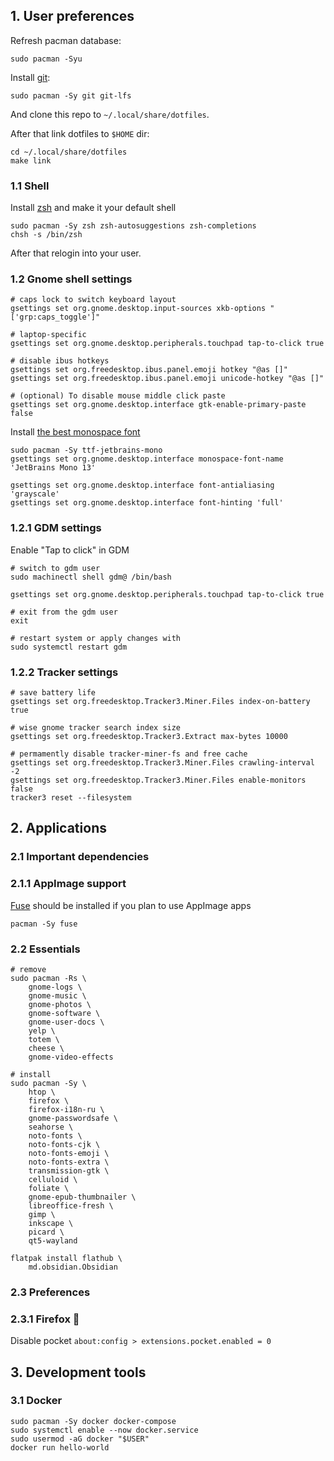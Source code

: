 ## 1. **User preferences**

Refresh pacman database:

```shell
sudo pacman -Syu
```

Install [git](https://wiki.archlinux.org/title/git):

```shell
sudo pacman -Sy git git-lfs
```

And clone this repo to `~/.local/share/dotfiles`.

After that link dotfiles to `$HOME` dir:

```shell
cd ~/.local/share/dotfiles
make link
```

### 1.1 **Shell**

Install [zsh](https://wiki.archlinux.org/title/zsh) and make it your default shell 

```shell
sudo pacman -Sy zsh zsh-autosuggestions zsh-completions
chsh -s /bin/zsh
```

After that relogin into your user.

### 1.2 **Gnome shell settings**

```shell
# caps lock to switch keyboard layout
gsettings set org.gnome.desktop.input-sources xkb-options "['grp:caps_toggle']"

# laptop-specific
gsettings set org.gnome.desktop.peripherals.touchpad tap-to-click true

# disable ibus hotkeys
gsettings set org.freedesktop.ibus.panel.emoji hotkey "@as []"
gsettings set org.freedesktop.ibus.panel.emoji unicode-hotkey "@as []"

# (optional) To disable mouse middle click paste
gsettings set org.gnome.desktop.interface gtk-enable-primary-paste false
```

Install [the best monospace font](https://www.jetbrains.com/lp/mono/)

```shell
sudo pacman -Sy ttf-jetbrains-mono
gsettings set org.gnome.desktop.interface monospace-font-name 'JetBrains Mono 13'

gsettings set org.gnome.desktop.interface font-antialiasing 'grayscale'
gsettings set org.gnome.desktop.interface font-hinting 'full'
```

### 1.2.1 **GDM settings**

Enable "Tap to click" in GDM

```shell
# switch to gdm user
sudo machinectl shell gdm@ /bin/bash

gsettings set org.gnome.desktop.peripherals.touchpad tap-to-click true

# exit from the gdm user
exit

# restart system or apply changes with
sudo systemctl restart gdm
```

### 1.2.2 **Tracker settings**

```shell
# save battery life
gsettings set org.freedesktop.Tracker3.Miner.Files index-on-battery true

# wise gnome tracker search index size
gsettings set org.freedesktop.Tracker3.Extract max-bytes 10000

# permamently disable tracker-miner-fs and free cache
gsettings set org.freedesktop.Tracker3.Miner.Files crawling-interval -2
gsettings set org.freedesktop.Tracker3.Miner.Files enable-monitors false
tracker3 reset --filesystem
```

## 2. **Applications**

### 2.1 **Important dependencies**

### 2.1.1 **AppImage support**

[Fuse](https://wiki.archlinux.org/title/FUSE) should be installed if you plan to use AppImage apps

```shell
pacman -Sy fuse
```

### 2.2 **Essentials**

```shell
# remove
sudo pacman -Rs \
    gnome-logs \
    gnome-music \
    gnome-photos \
    gnome-software \
    gnome-user-docs \
    yelp \
    totem \
    cheese \
    gnome-video-effects

# install
sudo pacman -Sy \
    htop \
    firefox \
    firefox-i18n-ru \
    gnome-passwordsafe \
    seahorse \
    noto-fonts \
    noto-fonts-cjk \
    noto-fonts-emoji \
    noto-fonts-extra \
    transmission-gtk \
    celluloid \
    foliate \
    gnome-epub-thumbnailer \
    libreoffice-fresh \
    gimp \
    inkscape \
    picard \
    qt5-wayland

flatpak install flathub \
    md.obsidian.Obsidian
```

### 2.3 **Preferences**

### 2.3.1 Firefox 🦊

Disable pocket `about:config > extensions.pocket.enabled = 0`

## 3. Development tools

### 3.1 Docker

```shell
sudo pacman -Sy docker docker-compose
sudo systemctl enable --now docker.service
sudo usermod -aG docker "$USER"
docker run hello-world
```